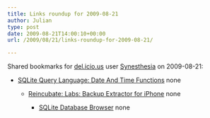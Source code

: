 ```yaml
---
title: Links roundup for 2009-08-21
author: Julian
type: post
date: 2009-08-21T14:00:10+00:00
url: /2009/08/21/links-roundup-for-2009-08-21/

---
```

Shared bookmarks for [del.icio.us][1] user [Synesthesia][2] on 2009-08-21:

  * [SQLite Query Language: Date And Time Functions][3] 
    none</li> 
    
      * [Reincubate: Labs: Backup Extractor for iPhone][4] 
        none</li> 
        
          * [SQLite Database Browser][5] 
            none</li> </ul>

 [1]: https://del.icio.us/
 [2]: https://del.icio.us/synesthesia
 [3]: https://www.sqlite.org/lang_datefunc.html
 [4]: https://www.reincubate.com/labs/iphone-backup-extractor-how-extract-files-iphone-backup-windows
 [5]: https://sourceforge.net/projects/sqlitebrowser